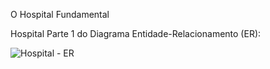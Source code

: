 O Hospital Fundamental

Hospital Parte 1 do Diagrama Entidade-Relacionamento (ER):

![Hospital - ER](https://github.com/user-attachments/assets/53823636-3248-4b0d-a0b4-5b6b05250171)
